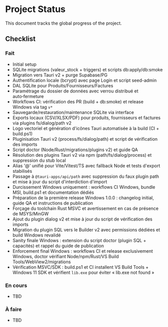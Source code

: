 # Project Status

This document tracks the global progress of the project.

## Checklist

### Fait
- Initial setup
- SQLite migrations (valeur_stock + triggers) et scripts db:apply/db:smoke
- Migration vers Tauri v2 + purge Supabase/PG
- Authentification locale (bcrypt) avec page Login et script seed-admin
- DAL SQLite pour Produits/Fournisseurs/Factures
- Paramétrage du dossier de données avec verrou distribué et auto‑fermeture
- Workflows CI: vérification des PR (build + db:smoke) et release Windows via tag `v*`
- Sauvegarde/restauration/maintenance SQLite via interface
- Exports locaux (CSV/XLSX/PDF) pour produits, fournisseurs et factures via plugins fs/dialog/path v2
- Logo vectoriel et génération d'icônes Tauri automatisée à la build (CI + build.ps1)
- Pluginisation Tauri v2 (process/fs/dialog/path) et script de vérification des imports
- Script doctor (Node/Rust/migrations/plugins v2) et guide QA
- Résolution des plugins Tauri v2 via npm (path/fs/dialog/process) et suppression du stub local
- Alias '@' unifié pour Vite/Vitest/TS avec fallback Node et tests d'export stabilisés
- Passage à `@tauri-apps/api/path` avec suppression du faux plugin path et mise à jour du script d'interdiction d'import
- Durcissement Windows uniquement : workflows CI Windows, bundle MSI, build.ps1 et documentation dédiés
- Préparation de la première release Windows 1.0.0 : changelog initial, guide QA et instructions de publication
- Forçage du toolchain Rust MSVC et avertissement en cas de présence de MSYS/MinGW
- Ajout du plugin dialog v2 et mise à jour du script de vérification des imports
- Migration du plugin SQL vers le Builder v2 avec permissions dédiées et build Windows revalidé
- Sanity finale Windows : extension du script doctor (plugin SQL + capacités) et rappel du guide de publication
- Enforcement final Windows : workflows CI et release exclusivement Windows, doctor vérifiant Node/npm/Rust/VS Build Tools/WebView2/migrations
- Vérification MSVC/SDK : build.ps1 et CI installent VS Build Tools + Windows 11 SDK et vérifient `lib.exe` pour éviter « lib.exe not found »

### En cours
- TBD

### À faire
- TBD
